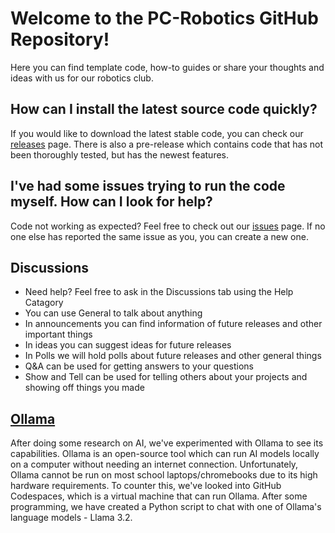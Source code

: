 
# Welcome to the PC-Robotics GitHub Repository!
Here you can find template code, how-to guides or share your thoughts and ideas with us for our robotics club.

## How can I install the latest source code quickly?
If you would like to download the latest stable code, you can check our [releases](https://github.com/ArthurB26/PC-robotics/releases) page. There is also a pre-release which contains code that has not been thoroughly tested, but has the newest features.

## I've had some issues trying to run the code myself. How can I look for help?
Code not working as expected? Feel free to check out our [issues](https://github.com/ArthurB26/PC-robotics/issues) page. If no one else has reported the same issue as you, you can create a new one.

## Discussions

- Need help? Feel free to ask in the Discussions tab using the Help Catagory
- You can use General to talk about anything
- In announcements you can find information of future releases and other important things
- In ideas you can suggest ideas for future releases
- In Polls we will hold polls about future releases and other general things
- Q&A can be used for getting answers to your questions
- Show and Tell can be used for telling others about your projects and showing off things you made

## [Ollama](https://github.com/ArthurB26/PC-robotics/tree/main/Ollama)
After doing some research on AI, we've experimented with Ollama to see its capabilities. Ollama is an open-source tool which can run AI models locally on a computer without needing an internet connection. Unfortunately, Ollama cannot be run on most school laptops/chromebooks due to its high hardware requirements. To counter this, we've looked into GitHub Codespaces, which is a virtual machine that can run Ollama. After some programming, we have created a Python script to chat with one of Ollama's language models - Llama 3.2.
